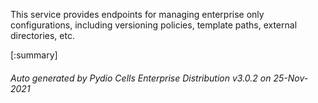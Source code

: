 






This service provides endpoints for managing enterprise only configurations, including versioning policies, template paths, external directories, etc.

[:summary]

###### Auto generated by Pydio Cells Enterprise Distribution v3.0.2 on 25-Nov-2021
